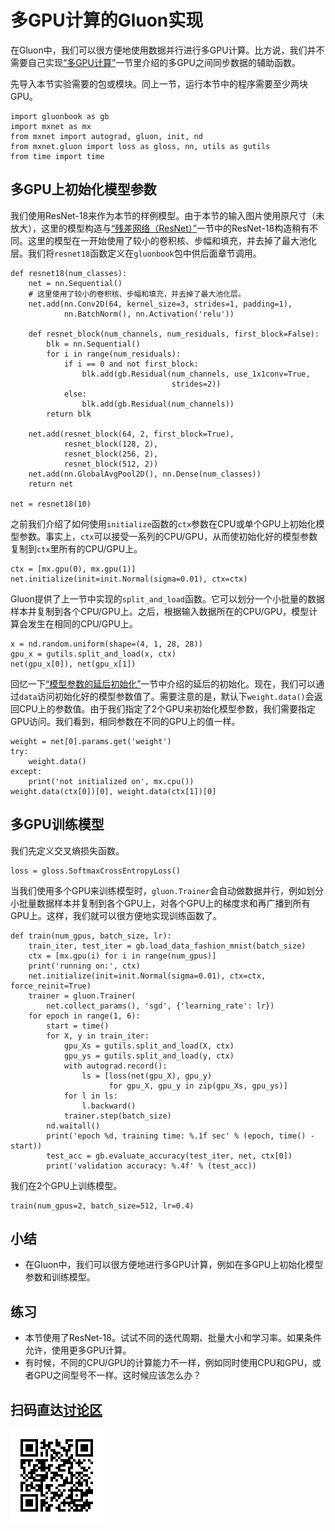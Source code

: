 # 多GPU计算的Gluon实现

在Gluon中，我们可以很方便地使用数据并行进行多GPU计算。比方说，我们并不需要自己实现[“多GPU计算”](multiple-gpus.md)一节里介绍的多GPU之间同步数据的辅助函数。

先导入本节实验需要的包或模块。同上一节，运行本节中的程序需要至少两块GPU。

```{.python .input  n=1}
import gluonbook as gb
import mxnet as mx
from mxnet import autograd, gluon, init, nd
from mxnet.gluon import loss as gloss, nn, utils as gutils
from time import time
```

## 多GPU上初始化模型参数

我们使用ResNet-18来作为本节的样例模型。由于本节的输入图片使用原尺寸（未放大），这里的模型构造与[“残差网络（ResNet）”](../chapter_convolutional-neural-networks/resnet.md)一节中的ResNet-18构造稍有不同。这里的模型在一开始使用了较小的卷积核、步幅和填充，并去掉了最大池化层。我们将`resnet18`函数定义在`gluonbook`包中供后面章节调用。

```{.python .input  n=2}
def resnet18(num_classes):
    net = nn.Sequential()
    # 这里使用了较小的卷积核、步幅和填充，并去掉了最大池化层。
    net.add(nn.Conv2D(64, kernel_size=3, strides=1, padding=1),
            nn.BatchNorm(), nn.Activation('relu'))                 

    def resnet_block(num_channels, num_residuals, first_block=False):
        blk = nn.Sequential()
        for i in range(num_residuals):
            if i == 0 and not first_block:
                blk.add(gb.Residual(num_channels, use_1x1conv=True,
                                    strides=2))
            else:
                blk.add(gb.Residual(num_channels))
        return blk 

    net.add(resnet_block(64, 2, first_block=True),
            resnet_block(128, 2), 
            resnet_block(256, 2), 
            resnet_block(512, 2)) 
    net.add(nn.GlobalAvgPool2D(), nn.Dense(num_classes))
    return net 

net = resnet18(10)
```

之前我们介绍了如何使用`initialize`函数的`ctx`参数在CPU或单个GPU上初始化模型参数。事实上，`ctx`可以接受一系列的CPU/GPU，从而使初始化好的模型参数复制到`ctx`里所有的CPU/GPU上。

```{.python .input  n=3}
ctx = [mx.gpu(0), mx.gpu(1)]
net.initialize(init=init.Normal(sigma=0.01), ctx=ctx)
```

Gluon提供了上一节中实现的`split_and_load`函数。它可以划分一个小批量的数据样本并复制到各个CPU/GPU上。之后，根据输入数据所在的CPU/GPU，模型计算会发生在相同的CPU/GPU上。

```{.python .input  n=4}
x = nd.random.uniform(shape=(4, 1, 28, 28))
gpu_x = gutils.split_and_load(x, ctx)
net(gpu_x[0]), net(gpu_x[1])
```

回忆一下[“模型参数的延后初始化”](../chapter_deep-learning-computation/deferred-init.md)一节中介绍的延后的初始化。现在，我们可以通过`data`访问初始化好的模型参数值了。需要注意的是，默认下`weight.data()`会返回CPU上的参数值。由于我们指定了2个GPU来初始化模型参数，我们需要指定GPU访问。我们看到，相同参数在不同的GPU上的值一样。

```{.python .input  n=5}
weight = net[0].params.get('weight')
try:
    weight.data()
except:
    print('not initialized on', mx.cpu())
weight.data(ctx[0])[0], weight.data(ctx[1])[0]
```

## 多GPU训练模型

我们先定义交叉熵损失函数。

```{.python .input  n=6}
loss = gloss.SoftmaxCrossEntropyLoss()
```

当我们使用多个GPU来训练模型时，`gluon.Trainer`会自动做数据并行，例如划分小批量数据样本并复制到各个GPU上，对各个GPU上的梯度求和再广播到所有GPU上。这样，我们就可以很方便地实现训练函数了。

```{.python .input  n=7}
def train(num_gpus, batch_size, lr):
    train_iter, test_iter = gb.load_data_fashion_mnist(batch_size)
    ctx = [mx.gpu(i) for i in range(num_gpus)]
    print('running on:', ctx)
    net.initialize(init=init.Normal(sigma=0.01), ctx=ctx, force_reinit=True)
    trainer = gluon.Trainer(
        net.collect_params(), 'sgd', {'learning_rate': lr})
    for epoch in range(1, 6):
        start = time()
        for X, y in train_iter:
            gpu_Xs = gutils.split_and_load(X, ctx)
            gpu_ys = gutils.split_and_load(y, ctx)
            with autograd.record():
                ls = [loss(net(gpu_X), gpu_y)
                      for gpu_X, gpu_y in zip(gpu_Xs, gpu_ys)]
            for l in ls:
                l.backward()
            trainer.step(batch_size)
        nd.waitall()
        print('epoch %d, training time: %.1f sec' % (epoch, time() - start))
        test_acc = gb.evaluate_accuracy(test_iter, net, ctx[0])
        print('validation accuracy: %.4f' % (test_acc))
```

我们在2个GPU上训练模型。

```{.python .input  n=10}
train(num_gpus=2, batch_size=512, lr=0.4)
```

## 小结

* 在Gluon中，我们可以很方便地进行多GPU计算，例如在多GPU上初始化模型参数和训练模型。

## 练习

* 本节使用了ResNet-18。试试不同的迭代周期、批量大小和学习率。如果条件允许，使用更多GPU计算。
* 有时候，不同的CPU/GPU的计算能力不一样，例如同时使用CPU和GPU，或者GPU之间型号不一样。这时候应该怎么办？

## 扫码直达[讨论区](https://discuss.gluon.ai/t/topic/1885)

![](../img/qr_multiple-gpus-gluon.svg)
